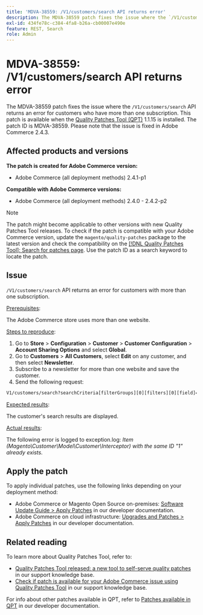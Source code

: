 ```yaml
---
title: 'MDVA-38559: /V1/customers/search API returns error'
description: The MDVA-38559 patch fixes the issue where the `/V1/customers/search` API returns an error for customers who have more than one subscription. This patch is available when the [Quality Patches Tool (QPT)](/help/announcements/adobe-commerce-announcements/magento-quality-patches-released-new-tool-to-self-serve-quality-patches.md) 1.1.15 is installed. The patch ID is MDVA-38559. Please note that the issue is fixed in Adobe Commerce 2.4.3.
exl-id: 434fe78c-c384-4fa8-b26a-cb00007e490e
feature: REST, Search
role: Admin
---
```

# MDVA-38559: /V1/customers/search API returns error

The MDVA-38559 patch fixes the issue where the `/V1/customers/search` API returns an error for customers who have more than one subscription. This patch is available when the [Quality Patches Tool (QPT)](/help/announcements/adobe-commerce-announcements/magento-quality-patches-released-new-tool-to-self-serve-quality-patches.md) 1.1.15 is installed. The patch ID is MDVA-38559. Please note that the issue is fixed in Adobe Commerce 2.4.3.

## Affected products and versions

**The patch is created for Adobe Commerce version:**

* Adobe Commerce (all deployment methods) 2.4.1-p1

**Compatible with Adobe Commerce versions:**

* Adobe Commerce (all deployment methods) 2.4.0 - 2.4.2-p2

>[!NOTE]
>
>The patch might become applicable to other versions with new Quality Patches Tool releases. To check if the patch is compatible with your Adobe Commerce version, update the `magento/quality-patches` package to the latest version and check the compatibility on the [[!DNL Quality Patches Tool]: Search for patches page](https://experienceleague.adobe.com/en/docs/commerce-knowledge-base/kb/announcements/commerce-announcements/magento-quality-patches-released-new-tool-to-self-serve-quality-patches). Use the patch ID as a search keyword to locate the patch.

## Issue

`/V1/customers/search` API returns an error for customers with more than one subscription.

<u>Prerequisites</u>:

The Adobe Commerce store uses more than one website.

<u>Steps to reproduce</u>:

1. Go to **Store** > **Configuration** > **Customer** > **Customer Configuration** > **Account Sharing Options** and select **Global**.
1. Go to **Customers** > **All Customers**, select **Edit** on any customer, and then select **Newsletter**.
1. Subscribe to a newsletter for more than one website and save the customer.
1. Send the following request:

```REST API
V1/customers/search?searchCriteria[filterGroups][0][filters][0][field]=email&searchCriteria[filterGroups][0][filters][0][value]=test@example.com&searchCriteria[filterGroups][0][filters][0][conditionType]=eq
```

<u>Expected results</u>:

The customer's search results are displayed.

<u>Actual results</u>:

The following error is logged to exception.log: *Item (Magento\Customer\Model\Customer\Interceptor) with the same ID "1" already exists.*

## Apply the patch

To apply individual patches, use the following links depending on your deployment method:

* Adobe Commerce or Magento Open Source on-premises: [Software Update Guide > Apply Patches](https://devdocs.magento.com/guides/v2.4/comp-mgr/patching/mqp.html) in our developer documentation.
* Adobe Commerce on cloud infrastructure: [Upgrades and Patches > Apply Patches](https://devdocs.magento.com/cloud/project/project-patch.html) in our developer documentation.

## Related reading

To learn more about Quality Patches Tool, refer to:

* [Quality Patches Tool released: a new tool to self-serve quality patches](/help/announcements/adobe-commerce-announcements/magento-quality-patches-released-new-tool-to-self-serve-quality-patches.md) in our support knowledge base.
* [Check if patch is available for your Adobe Commerce issue using Quality Patches Tool](/help/support-tools/patches-available-in-qpt-tool/check-patch-for-magento-issue-with-magento-quality-patches.md) in our support knowledge base.

For info about other patches available in QPT, refer to [Patches available in QPT](https://devdocs.magento.com/quality-patches/tool.html#patch-grid) in our developer documentation.
